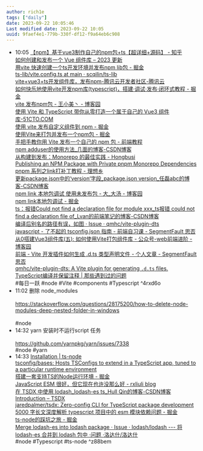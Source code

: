```yaml
---
author: rich1e
tags: ["daily"]
date: 2023-09-22 10:05:46
Last modified date: 2023-09-22 10:05
uuid: 9faef4e1-779b-330f-df12-f9a64eb6c908
---
```


- 10:05 [【npm】基于vue3制作自己的npm包+ts【超详细+源码】 - 知乎](https://zhuanlan.zhihu.com/p/648970603)<br>[如何创建和发布一个 Vue 组件库 – 2023 更新](https://www.freecodecamp.org/chinese/news/how-to-create-and-publish-a-vue-component-library-update/)<br>[用vite 快速创建一个ts开发环境并发布npm lib包 - 掘金](https://juejin.cn/post/7265896869540167719)<br>[ts-lib/vite.config.ts at main · scqilin/ts-lib](https://github.com/scqilin/ts-lib/blob/main/vite.config.ts)<br>[vite+vue3+ts开发组件库，发布npm-腾讯云开发者社区-腾讯云](https://cloud.tencent.com/developer/article/2120381?cps_key=1d358d18a7a17b4a6df8d67a62fd3d3d)<br>[如何快乐地使用vite开发npm库(typescript)，搭建·调试·发布·闭环式教程 - 掘金](https://juejin.cn/post/7259658844699181093)<br>[vite 发布npm包 - 王小美丶 - 博客园](https://www.cnblogs.com/dcyd/p/17244744.html)<br>[使用 Vite 和 TypeScript 带你从零打造一个属于自己的 Vue3 组件库-51CTO.COM](https://www.51cto.com/article/715946.html)<br>[使用 vite 发布自定义组件到 npm - 掘金](https://juejin.cn/post/7156583120999809037)<br>[使用Vite来打包并发布一个npm包 - 掘金](https://juejin.cn/post/7139357462620012574)<br>[手把手教你用 Vite 发布一个自己的 npm 包 - 前端教程](https://www.pipipi.net/21811.html)<br>[npm adduser的使用方法_几面的博客-CSDN博客](https://blog.csdn.net/qq_34178990/article/details/118071538)<br>[从构建到发布：Monorepo 的最佳实践 - Hongbusi](https://hongbusi.com/posts/best-practices-for-monorepos/)<br>[Publishing an NPM Package with Private pnpm Monorepo Dependencies](https://www.highlight.io/blog/publishing-private-pnpm-monorepo)<br>[pnpm 系列之link打补丁教程 - 理想乡](https://idayer.com/pnpm-link-npm/)<br>[更新package.json中的‘version‘字段_package.json version_任磊abc的博客-CSDN博客](https://blog.csdn.net/sinat_36728518/article/details/109677037)<br>[npm link 本地包调试 使用未发布包 - 大_大汤 - 博客园](https://www.cnblogs.com/da-datang/p/17036621.html)<br>[npm link本地包调试 - 掘金](https://juejin.cn/post/6987716839639875591)<br>[ts：报错Could not find a declaration file for module xxx_ts报错 could not find a declaration file of_Lvan的前端笔记的博客-CSDN博客](https://blog.csdn.net/weixin_43972437/article/details/106374235)<br>[编译后别名的路径有误，如图 · Issue · qmhc/vite-plugin-dts](https://github.com/qmhc/vite-plugin-dts/issues/41)<br>[javascript - 了不起的 tsconfig.json 指南 - 前端自习课 - SegmentFault 思否](https://segmentfault.com/a/1190000022809326)<br>[从0搭建Vue3组件库(五): 如何使用Vite打包组件库 - 公众号-web前端进阶 - 博客园](https://www.cnblogs.com/zdsdididi/p/17187898.html)<br>[前端 - Vite 开发插件如何生成 .d.ts 类型声明文件 - 个人文章 - SegmentFault 思否](https://segmentfault.com/a/1190000040127796)<br>[qmhc/vite-plugin-dts: A Vite plugin for generating `.d.ts` files.](https://github.com/qmhc/vite-plugin-dts)<br>[TypeScript编译并保留注释 | 那些遇到过的问题](https://qa.1r1g.com/sf/ask/893106021/)<br>#每日一跃 #node #Vite #components #Typescript ^4rxd6o
- 11:02 删除 node_modules<br><br>https://stackoverflow.com/questions/28175200/how-to-delete-node-modules-deep-nested-folder-in-windows<br><br>#node
- 14:32 yarn 安装时不运行script 任务<br><br>https://github.com/yarnpkg/yarn/issues/7338<br>#node #yarn
- 14:33 [Installation | ts-node](https://typestrong.org/ts-node/docs/installation)<br>[tsconfig/bases: Hosts TSConfigs to extend in a TypeScript app, tuned to a particular runtime environment](https://github.com/tsconfig/bases)<br>[搭建一套支持TS的Node运行环境 - 掘金](https://juejin.cn/post/6996834929401151525)<br>[JavaScript ESM 很好，但它现在也许没那么好 - rxliuli blog](https://blog.rxliuli.com/p/73331967c1814df480811eee598e714b/)<br>[在 TSDX 中使用 lodash_lodash-es ts_Hull Qin的博客-CSDN博客](https://blog.csdn.net/kd_2015/article/details/110456896)<br>[Introduction – TSDX](https://tsdx.io/)<br>[jaredpalmer/tsdx: Zero-config CLI for TypeScript package development](https://github.com/jaredpalmer/tsdx)<br>[5000 字长文深度解析 typescript 项目中的 esm 模块依赖问题 - 掘金](https://juejin.cn/post/7117673524692516895)<br>[ts-node的踩坑之旅 - 掘金](https://juejin.cn/post/7266663176979103800?from=search-suggest)<br>[Merge lodash-es into lodash package · Issue · lodash/lodash --- 将 lodash-es 合并到 lodash 包中 ·问题 ·洛达什/洛达什](https://github.com/lodash/lodash/issues/5107)<br>#node #Typescript #ts-node ^z88bem